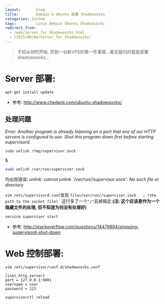 ```yaml
---
layout: 	  blog
title:		  Debain & Ubuntu 部署 Shadowsocks
categories: System
tags: 		  Linux Debain Ubuntu Shadowsocks 
redirect_from:
  - /web/Server_for_Shadowsocks.html
  - /2015/08/04/Server_for_Shadowsocks/
---
```


> 不知从何时开始, 弄到一台新VPS的第一件事情...毫无疑问的就是部署shadowsocks...

# Server 部署:

```bash
apt-get install update
```

* 参考: http://www.chedanji.com/ubuntu-shadowsocks/

## 处理问题
_Error: Another program is already listening on a port that one of our HTTP servers is configured to use. Shut this program down first before starting supervisord._

```bash 
sudo unlink /tmp/supervisor.sock 
```
&

```bash
sudo unlink /var/run/supervisor.sock
```
均出现错误: 
_unlink: cannot unlink `/var/run//supervisor.sock': No such file or directory_

`vim /etc/supervisord.conf`发现
`file=/var/run//supervisor.sock   ; (the path to the socket file) `
这行多了一个`"/"`去掉搞定.**(注: 这个应该是作为一个隐藏文件的处理, 但不知道为何没有处理好)**

```bash
service supervisor start
```

* 参考: http://stackoverflow.com/questions/14479894/stopping-supervisord-shut-down 

<!-- more -->

# Web 控制部署:

`vim /etc/supervisor/conf.d/shadowsocks.conf`

```
[inet_http_server] 
port = 127.0.0.1:9001 
username = user 
password = 123
```

```bash
supervisorctl reload
```